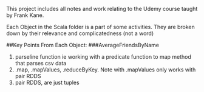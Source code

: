 This project includes all notes and work
relating to the Udemy course taught by
Frank Kane.


Each Object in the Scala folder is a 
part of some activities. They are
broken down by their relevance
and complicatedness (not a word)



##Key Points From Each Object:
###AverageFriendsByName
1. parseline function ie working with a predicate function to map method that parses csv data
2. .map, .mapValues, .reduceByKey. Note with .mapValues only works with pair RDDS
3. pair RDDS, are just tuples
